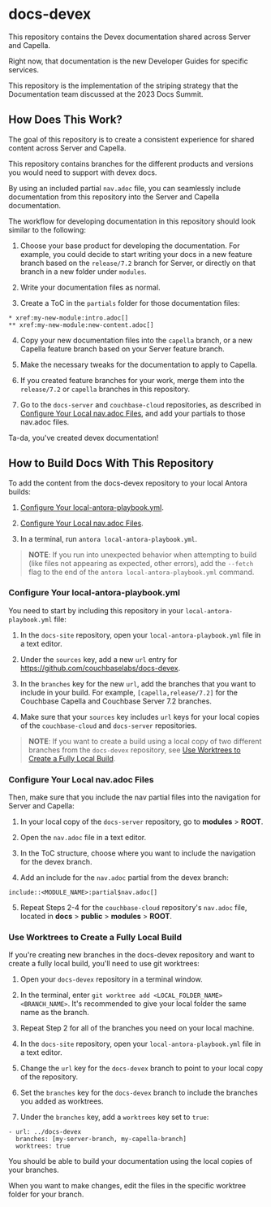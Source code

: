 # docs-devex

This repository contains the Devex documentation shared across Server and Capella.

Right now, that documentation is the new Developer Guides for specific services. 

This repository is the implementation of the striping strategy that the Documentation team discussed at the 2023 Docs Summit. 

## How Does This Work? 

The goal of this repository is to create a consistent experience for shared content across Server and Capella. 

This repository contains branches for the different products and versions you would need to support with devex docs. 

By using an included partial `nav.adoc` file, you can seamlessly include documentation from this repository into the Server and Capella documentation. 

The workflow for developing documentation in this repository should look similar to the following: 

1. Choose your base product for developing the documentation. For example, you could decide to start writing your docs in a new feature branch based on the `release/7.2` branch for Server, or directly on that branch in a new folder under `modules`. 

2. Write your documentation files as normal.

3. Create a ToC in the `partials` folder for those documentation files: 

```
* xref:my-new-module:intro.adoc[]
** xref:my-new-module:new-content.adoc[]
```

4. Copy your new documentation files into the `capella` branch, or a new Capella feature branch based on your Server feature branch. 

5. Make the necessary tweaks for the documentation to apply to Capella. 

6. If you created feature branches for your work, merge them into the `release/7.2` or `capella` branches in this repository. 

7. Go to the `docs-server` and `couchbase-cloud` repositories, as described in [Configure Your Local nav.adoc Files](#configure-your-local-navadoc-files), and add your partials to those nav.adoc files. 

Ta-da, you've created devex documentation!

## How to Build Docs With This Repository

To add the content from the docs-devex repository to your local Antora builds: 

1. [Configure Your local-antora-playbook.yml](#configure-your-local-antora-playbookyml).

2. [Configure Your Local nav.adoc Files](#configure-your-local-navadoc-files).

3. In a terminal, run `antora local-antora-playbook.yml`.  

> **NOTE**: If you run into unexpected behavior when attempting to build (like files not appearing as expected, other errors), add the `--fetch` flag to the end of the `antora local-antora-playbook.yml` command. 

### Configure Your local-antora-playbook.yml

You need to start by including this repository in your `local-antora-playbook.yml` file: 

1. In the `docs-site` repository, open your `local-antora-playbook.yml` file in a text editor.

2. Under the `sources` key, add a new `url` entry for https://github.com/couchbaselabs/docs-devex. 

3. In the `branches` key for the new `url`, add the branches that you want to include in your build. For example, `[capella,release/7.2]` for the Couchbase Capella and Couchbase Server 7.2 branches.

4. Make sure that your `sources` key includes `url` keys for your local copies of the `couchbase-cloud` and `docs-server` repositories. 

> **NOTE**: If you want to create a build using a local copy of two different branches from the `docs-devex` repository, see [Use Worktrees to Create a Fully Local Build](#use-worktrees-to-create-a-fully-local-build).

### Configure Your Local nav.adoc Files

Then, make sure that you include the nav partial files into the navigation for Server and Capella: 

1. In your local copy of the `docs-server` repository, go to **modules** > **ROOT**. 

2. Open the `nav.adoc` file in a text editor. 

3. In the ToC structure, choose where you want to include the navigation for the devex branch. 

4. Add an include for the `nav.adoc` partial from the devex branch: 

```
include::<MODULE_NAME>:partial$nav.adoc[]
```

5. Repeat Steps 2-4 for the `couchbase-cloud` repository's `nav.adoc` file, located in **docs** > **public** > **modules** > **ROOT**. 


### Use Worktrees to Create a Fully Local Build

If you're creating new branches in the docs-devex repository and want to create a fully local build, you'll need to use git worktrees:

1. Open your `docs-devex` repository in a terminal window. 

2. In the terminal, enter `git worktree add <LOCAL_FOLDER_NAME> <BRANCH_NAME>`. It's recommended to give your local folder the same name as the branch. 

3. Repeat Step 2 for all of the branches you need on your local machine. 

4. In the `docs-site` repository, open your `local-antora-playbook.yml` file in a text editor.

5. Change the `url` key for the `docs-devex` branch to point to your local copy of the repository. 

6. Set the `branches` key for the `docs-devex` branch to include the branches you added as worktrees. 

7. Under the `branches` key, add a `worktrees` key set to `true`: 

```
- url: ../docs-devex
  branches: [my-server-branch, my-capella-branch]
  worktrees: true
```

You should be able to build your documentation using the local copies of your branches. 

When you want to make changes, edit the files in the specific worktree folder for your branch. 